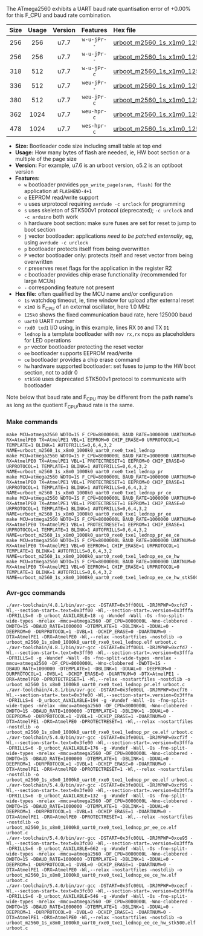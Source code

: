 The ATmega2560 exhibits a UART baud rate quantisation error of +0.00% for this F_CPU and baud rate combination.

|Size|Usage|Version|Features|Hex file|
|:-:|:-:|:-:|:-:|:--|
|256|256|u7.7|`w-u-jPr--`|[urboot_m2560_1s_x1m0_125k0_uart0_rxe0_txe1_lednop.hex](https://raw.githubusercontent.com/stefanrueger/urboot.hex/main/boards/mega-r3/atmega2560/watchdog_1_s/external_oscillator_x/%2B1m000000_hz/%2B125k0_baud/uart0_rxe0_txe1/lednop/urboot_m2560_1s_x1m0_125k0_uart0_rxe0_txe1_lednop.hex)|
|256|256|u7.7|`w-u-jPr--`|[urboot_m2560_1s_x1m0_125k0_uart0_rxe0_txe1_lednop_pr.hex](https://raw.githubusercontent.com/stefanrueger/urboot.hex/main/boards/mega-r3/atmega2560/watchdog_1_s/external_oscillator_x/%2B1m000000_hz/%2B125k0_baud/uart0_rxe0_txe1/lednop/urboot_m2560_1s_x1m0_125k0_uart0_rxe0_txe1_lednop_pr.hex)|
|318|512|u7.7|`w-u-jPr-c`|[urboot_m2560_1s_x1m0_125k0_uart0_rxe0_txe1_lednop_pr_ce.hex](https://raw.githubusercontent.com/stefanrueger/urboot.hex/main/boards/mega-r3/atmega2560/watchdog_1_s/external_oscillator_x/%2B1m000000_hz/%2B125k0_baud/uart0_rxe0_txe1/lednop/urboot_m2560_1s_x1m0_125k0_uart0_rxe0_txe1_lednop_pr_ce.hex)|
|336|512|u7.7|`weu-jPr--`|[urboot_m2560_1s_x1m0_125k0_uart0_rxe0_txe1_lednop_pr_ee.hex](https://raw.githubusercontent.com/stefanrueger/urboot.hex/main/boards/mega-r3/atmega2560/watchdog_1_s/external_oscillator_x/%2B1m000000_hz/%2B125k0_baud/uart0_rxe0_txe1/lednop/urboot_m2560_1s_x1m0_125k0_uart0_rxe0_txe1_lednop_pr_ee.hex)|
|380|512|u7.7|`weu-jPr-c`|[urboot_m2560_1s_x1m0_125k0_uart0_rxe0_txe1_lednop_pr_ee_ce.hex](https://raw.githubusercontent.com/stefanrueger/urboot.hex/main/boards/mega-r3/atmega2560/watchdog_1_s/external_oscillator_x/%2B1m000000_hz/%2B125k0_baud/uart0_rxe0_txe1/lednop/urboot_m2560_1s_x1m0_125k0_uart0_rxe0_txe1_lednop_pr_ee_ce.hex)|
|362|1024|u7.7|`weu-hpr-c`|[urboot_m2560_1s_x1m0_125k0_uart0_rxe0_txe1_lednop_ee_ce_hw.hex](https://raw.githubusercontent.com/stefanrueger/urboot.hex/main/boards/mega-r3/atmega2560/watchdog_1_s/external_oscillator_x/%2B1m000000_hz/%2B125k0_baud/uart0_rxe0_txe1/lednop/urboot_m2560_1s_x1m0_125k0_uart0_rxe0_txe1_lednop_ee_ce_hw.hex)|
|478|1024|u7.7|`wes-hpr-c`|[urboot_m2560_1s_x1m0_125k0_uart0_rxe0_txe1_lednop_ee_ce_hw_stk500.hex](https://raw.githubusercontent.com/stefanrueger/urboot.hex/main/boards/mega-r3/atmega2560/watchdog_1_s/external_oscillator_x/%2B1m000000_hz/%2B125k0_baud/uart0_rxe0_txe1/lednop/urboot_m2560_1s_x1m0_125k0_uart0_rxe0_txe1_lednop_ee_ce_hw_stk500.hex)|

- **Size:** Bootloader code size including small table at top end
- **Usage:** How many bytes of flash are needed, ie, HW boot section or a multiple of the page size
- **Version:** For example, u7.6 is an urboot version, o5.2 is an optiboot version
- **Features:**
  + `w` bootloader provides `pgm_write_page(sram, flash)` for the application at `FLASHEND-4+1`
  + `e` EEPROM read/write support
  + `u` uses urprotocol requiring `avrdude -c urclock` for programming
  + `s` uses skeleton of STK500v1 protocol (deprecated); `-c urclock` and `-c arduino` both work
  + `h` hardware boot section: make sure fuses are set for reset to jump to boot section
  + `j` vector bootloader: applications *need to be patched externally*, eg, using `avrdude -c urclock`
  + `p` bootloader protects itself from being overwritten
  + `P` vector bootloader only: protects itself and reset vector from being overwritten
  + `r` preserves reset flags for the application in the register R2
  + `c` bootloader provides chip erase functionality (recommended for large MCUs)
  + `-` corresponding feature not present
- **Hex file:** often qualified by the MCU name and/or configuration
  + `1s` watchdog timeout, ie, time window for upload after external reset
  + `x1m0` is F<sub>CPU</sub> of an external oscillator, here 1.0 MHz
  + `125k0` shows the fixed communication baud rate, here 125000 baud
  + `uart0` UART number
  + `rxd0 txd1` I/O using, in this example, lines RX `D0` and TX `D1`
  + `lednop` is a template bootloader with `mov rx,rx` nops as placeholders for LED operations
  + `pr` vector bootloader protecting the reset vector
  + `ee` bootloader supports EEPROM read/write
  + `ce` bootloader provides a chip erase command
  + `hw` hardware supported bootloader: set fuses to jump to the HW boot section, not to addr 0
  + `stk500` uses deprecated STK500v1 protocol to communicate with bootloader


Note below that baud rate and F<sub>CPU</sub> may be different from the path name's as long as the quotient F<sub>CPU</sub>/baud rate is the same.

### Make commands
```
make MCU=atmega2560 WDTO=1S F_CPU=8000000L BAUD_RATE=1000000 UARTNUM=0 RX=AtmelPE0 TX=AtmelPE1 VBL=1 EEPROM=0 CHIP_ERASE=0 URPROTOCOL=1 TEMPLATE=1 BLINK=1 AUTOFRILLS=0,6,4,3,2 NAME=urboot_m2560_1s_x8m0_1000k0_uart0_rxe0_txe1_lednop
make MCU=atmega2560 WDTO=1S F_CPU=8000000L BAUD_RATE=1000000 UARTNUM=0 RX=AtmelPE0 TX=AtmelPE1 VBL=1 PROTECTRESET=1 EEPROM=0 CHIP_ERASE=0 URPROTOCOL=1 TEMPLATE=1 BLINK=1 AUTOFRILLS=0,6,4,3,2 NAME=urboot_m2560_1s_x8m0_1000k0_uart0_rxe0_txe1_lednop_pr
make MCU=atmega2560 WDTO=1S F_CPU=8000000L BAUD_RATE=1000000 UARTNUM=0 RX=AtmelPE0 TX=AtmelPE1 VBL=1 PROTECTRESET=1 EEPROM=0 CHIP_ERASE=1 URPROTOCOL=1 TEMPLATE=1 BLINK=1 AUTOFRILLS=0,6,4,3,2 NAME=urboot_m2560_1s_x8m0_1000k0_uart0_rxe0_txe1_lednop_pr_ce
make MCU=atmega2560 WDTO=1S F_CPU=8000000L BAUD_RATE=1000000 UARTNUM=0 RX=AtmelPE0 TX=AtmelPE1 VBL=1 PROTECTRESET=1 EEPROM=1 CHIP_ERASE=0 URPROTOCOL=1 TEMPLATE=1 BLINK=1 AUTOFRILLS=0,6,4,3,2 NAME=urboot_m2560_1s_x8m0_1000k0_uart0_rxe0_txe1_lednop_pr_ee
make MCU=atmega2560 WDTO=1S F_CPU=8000000L BAUD_RATE=1000000 UARTNUM=0 RX=AtmelPE0 TX=AtmelPE1 VBL=1 PROTECTRESET=1 EEPROM=1 CHIP_ERASE=1 URPROTOCOL=1 TEMPLATE=1 BLINK=1 AUTOFRILLS=0,6,4,3,2 NAME=urboot_m2560_1s_x8m0_1000k0_uart0_rxe0_txe1_lednop_pr_ee_ce
make MCU=atmega2560 WDTO=1S F_CPU=8000000L BAUD_RATE=1000000 UARTNUM=0 RX=AtmelPE0 TX=AtmelPE1 VBL=0 EEPROM=1 CHIP_ERASE=1 URPROTOCOL=1 TEMPLATE=1 BLINK=1 AUTOFRILLS=0,6,4,3,2 NAME=urboot_m2560_1s_x8m0_1000k0_uart0_rxe0_txe1_lednop_ee_ce_hw
make MCU=atmega2560 WDTO=1S F_CPU=8000000L BAUD_RATE=1000000 UARTNUM=0 RX=AtmelPE0 TX=AtmelPE1 VBL=0 EEPROM=1 CHIP_ERASE=1 URPROTOCOL=0 TEMPLATE=1 BLINK=1 AUTOFRILLS=0,6,4,3,2 NAME=urboot_m2560_1s_x8m0_1000k0_uart0_rxe0_txe1_lednop_ee_ce_hw_stk500
```

### Avr-gcc commands
```
./avr-toolchain/4.8.1/bin/avr-gcc -DSTART=0x3ff00UL -DRJMPWP=0xcfd7 -Wl,--section-start=.text=0x3ff00 -Wl,--section-start=.version=0x3fffa -DFRILLS=0 -D_urboot_AVAILABLE=18 -g -Wundef -Wall -Os -fno-split-wide-types -mrelax -mmcu=atmega2560 -DF_CPU=8000000L -Wno-clobbered -DWDTO=1S -DBAUD_RATE=1000000 -DTEMPLATE=1 -DBLINK=1 -DDUAL=0 -DEEPROM=0 -DURPROTOCOL=1 -DVBL=1 -DCHIP_ERASE=0 -DUARTNUM=0 -DTX=AtmelPE1 -DRX=AtmelPE0 -Wl,--relax -nostartfiles -nostdlib -o urboot_m2560_1s_x8m0_1000k0_uart0_rxe0_txe1_lednop.elf urboot.c
./avr-toolchain/4.8.1/bin/avr-gcc -DSTART=0x3ff00UL -DRJMPWP=0xcfd7 -Wl,--section-start=.text=0x3ff00 -Wl,--section-start=.version=0x3fffa -DFRILLS=0 -g -Wundef -Wall -Os -fno-split-wide-types -mrelax -mmcu=atmega2560 -DF_CPU=8000000L -Wno-clobbered -DWDTO=1S -DBAUD_RATE=1000000 -DTEMPLATE=1 -DBLINK=1 -DDUAL=0 -DEEPROM=0 -DURPROTOCOL=1 -DVBL=1 -DCHIP_ERASE=0 -DUARTNUM=0 -DTX=AtmelPE1 -DRX=AtmelPE0 -DPROTECTRESET=1 -Wl,--relax -nostartfiles -nostdlib -o urboot_m2560_1s_x8m0_1000k0_uart0_rxe0_txe1_lednop_pr.elf urboot.c
./avr-toolchain/4.8.1/bin/avr-gcc -DSTART=0x3fe00UL -DRJMPWP=0xcf76 -Wl,--section-start=.text=0x3fe00 -Wl,--section-start=.version=0x3fffa -DFRILLS=6 -D_urboot_AVAILABLE=194 -g -Wundef -Wall -Os -fno-split-wide-types -mrelax -mmcu=atmega2560 -DF_CPU=8000000L -Wno-clobbered -DWDTO=1S -DBAUD_RATE=1000000 -DTEMPLATE=1 -DBLINK=1 -DDUAL=0 -DEEPROM=0 -DURPROTOCOL=1 -DVBL=1 -DCHIP_ERASE=1 -DUARTNUM=0 -DTX=AtmelPE1 -DRX=AtmelPE0 -DPROTECTRESET=1 -Wl,--relax -nostartfiles -nostdlib -o urboot_m2560_1s_x8m0_1000k0_uart0_rxe0_txe1_lednop_pr_ce.elf urboot.c
./avr-toolchain/5.4.0/bin/avr-gcc -DSTART=0x3fe00UL -DRJMPWP=0xcf7f -Wl,--section-start=.text=0x3fe00 -Wl,--section-start=.version=0x3fffa -DFRILLS=6 -D_urboot_AVAILABLE=176 -g -Wundef -Wall -Os -fno-split-wide-types -mrelax -mmcu=atmega2560 -DF_CPU=8000000L -Wno-clobbered -DWDTO=1S -DBAUD_RATE=1000000 -DTEMPLATE=1 -DBLINK=1 -DDUAL=0 -DEEPROM=1 -DURPROTOCOL=1 -DVBL=1 -DCHIP_ERASE=0 -DUARTNUM=0 -DTX=AtmelPE1 -DRX=AtmelPE0 -DPROTECTRESET=1 -Wl,--relax -nostartfiles -nostdlib -o urboot_m2560_1s_x8m0_1000k0_uart0_rxe0_txe1_lednop_pr_ee.elf urboot.c
./avr-toolchain/5.4.0/bin/avr-gcc -DSTART=0x3fe00UL -DRJMPWP=0xcf95 -Wl,--section-start=.text=0x3fe00 -Wl,--section-start=.version=0x3fffa -DFRILLS=6 -D_urboot_AVAILABLE=132 -g -Wundef -Wall -Os -fno-split-wide-types -mrelax -mmcu=atmega2560 -DF_CPU=8000000L -Wno-clobbered -DWDTO=1S -DBAUD_RATE=1000000 -DTEMPLATE=1 -DBLINK=1 -DDUAL=0 -DEEPROM=1 -DURPROTOCOL=1 -DVBL=1 -DCHIP_ERASE=1 -DUARTNUM=0 -DTX=AtmelPE1 -DRX=AtmelPE0 -DPROTECTRESET=1 -Wl,--relax -nostartfiles -nostdlib -o urboot_m2560_1s_x8m0_1000k0_uart0_rxe0_txe1_lednop_pr_ee_ce.elf urboot.c
./avr-toolchain/5.4.0/bin/avr-gcc -DSTART=0x3fc00UL -DRJMPWP=0xce95 -Wl,--section-start=.text=0x3fc00 -Wl,--section-start=.version=0x3fffa -DFRILLS=6 -D_urboot_AVAILABLE=662 -g -Wundef -Wall -Os -fno-split-wide-types -mrelax -mmcu=atmega2560 -DF_CPU=8000000L -Wno-clobbered -DWDTO=1S -DBAUD_RATE=1000000 -DTEMPLATE=1 -DBLINK=1 -DDUAL=0 -DEEPROM=1 -DURPROTOCOL=1 -DVBL=0 -DCHIP_ERASE=1 -DUARTNUM=0 -DTX=AtmelPE1 -DRX=AtmelPE0 -Wl,--relax -nostartfiles -nostdlib -o urboot_m2560_1s_x8m0_1000k0_uart0_rxe0_txe1_lednop_ee_ce_hw.elf urboot.c
./avr-toolchain/5.4.0/bin/avr-gcc -DSTART=0x3fc00UL -DRJMPWP=0xcecf -Wl,--section-start=.text=0x3fc00 -Wl,--section-start=.version=0x3fffa -DFRILLS=6 -D_urboot_AVAILABLE=546 -g -Wundef -Wall -Os -fno-split-wide-types -mrelax -mmcu=atmega2560 -DF_CPU=8000000L -Wno-clobbered -DWDTO=1S -DBAUD_RATE=1000000 -DTEMPLATE=1 -DBLINK=1 -DDUAL=0 -DEEPROM=1 -DURPROTOCOL=0 -DVBL=0 -DCHIP_ERASE=1 -DUARTNUM=0 -DTX=AtmelPE1 -DRX=AtmelPE0 -Wl,--relax -nostartfiles -nostdlib -o urboot_m2560_1s_x8m0_1000k0_uart0_rxe0_txe1_lednop_ee_ce_hw_stk500.elf urboot.c
```

